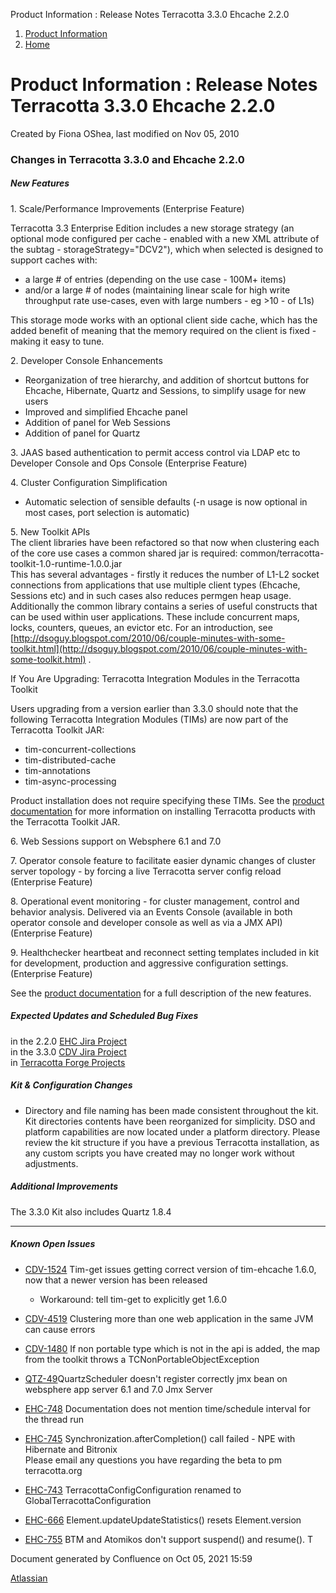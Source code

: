 Product Information : Release Notes Terracotta 3.3.0 Ehcache 2.2.0  

1.  [Product Information](index)
2.  [Home](Home)

Product Information : Release Notes Terracotta 3.3.0 Ehcache 2.2.0
==================================================================

Created by Fiona OShea, last modified on Nov 05, 2010

### Changes in Terracotta 3.3.0 and Ehcache 2.2.0

##### New Features

1\. Scale/Performance Improvements (Enterprise Feature)

Terracotta 3.3 Enterprise Edition includes a new storage strategy (an optional mode configured per cache - enabled with a new XML attribute of the <terracotta> subtag - storageStrategy="DCV2"), which when selected is designed to support caches with:

*   a large # of entries (depending on the use case - 100M+ items)
*   and/or a large # of nodes (maintaining linear scale for high write throughput rate use-cases, even with large numbers - eg >10 - of L1s)

This storage mode works with an optional client side cache, which has the added benefit of meaning that the memory required on the client is fixed - making it easy to tune.

2\. Developer Console Enhancements

*   Reorganization of tree hierarchy, and addition of shortcut buttons for Ehcache, Hibernate, Quartz and Sessions, to simplify usage for new users
*   Improved and simplified Ehcache panel
*   Addition of panel for Web Sessions
*   Addition of panel for Quartz

3\. JAAS based authentication to permit access control via LDAP etc to Developer Console and Ops Console (Enterprise Feature)

4\. Cluster Configuration Simplification

*   Automatic selection of sensible defaults (-n usage is now optional in most cases, port selection is automatic)

5\. New Toolkit APIs  
The client libraries have been refactored so that now when clustering each of the core use cases a common shared jar is required: common/terracotta-toolkit-1.0-runtime-1.0.0.jar  
This has several advantages - firstly it reduces the number of L1-L2 socket connections from applications that use multiple client types (Ehcache, Sessions etc) and in such cases also reduces permgen heap usage.  
Additionally the common library contains a series of useful constructs that can be used within user applications. These include concurrent maps, locks, counters, queues, an evictor etc. For an introduction, see [http://dsoguy.blogspot.com/2010/06/couple-minutes-with-some-toolkit.html](http://dsoguy.blogspot.com/2010/06/couple-minutes-with-some-toolkit.html) .

If You Are Upgrading: Terracotta Integration Modules in the Terracotta Toolkit

Users upgrading from a version earlier than 3.3.0 should note that the following Terracotta Integration Modules (TIMs) are now part of the Terracotta Toolkit JAR:

*   tim-concurrent-collections
*   tim-distributed-cache
*   tim-annotations
*   tim-async-processing

Product installation does not require specifying these TIMs. See the [product documentation](http://terracotta.org/documentation) for more information on installing Terracotta products with the Terracotta Toolkit JAR.

6\. Web Sessions support on Websphere 6.1 and 7.0

7\. Operator console feature to facilitate easier dynamic changes of cluster server topology - by forcing a live Terracotta server config reload (Enterprise Feature)

8\. Operational event monitoring - for cluster management, control and behavior analysis. Delivered via an Events Console (available in both operator console and developer console as well as via a JMX API) (Enterprise Feature)

9\. Healthchecker heartbeat and reconnect setting templates included in kit for development, production and aggressive configuration settings. (Enterprise Feature)

See the [product documentation](http://terracotta.org/documentation) for a full description of the new features.

##### Expected Updates and Scheduled Bug Fixes

in the 2.2.0 [EHC Jira Project](https://jira.terracotta.org/jira/browse/EHC#selectedTab=com.atlassian.jira.plugin.system.project%3Achangelog-panel)  
in the 3.3.0 [CDV Jira Project](https://jira.terracotta.org/jira/browse/CDV#selectedTab=com.atlassian.jira.plugin.system.project%3Achangelog-panel)  
in [Terracotta Forge Projects](http://jira.terracotta.org/jira/secure/IssueNavigator.jspa?reset=true&pid=10230&fixfor=10792)

##### Kit & Configuration Changes

*   Directory and file naming has been made consistent throughout the kit. Kit directories contents have been reorganized for simplicity. DSO and platform capabilities are now located under a platform directory. Please review the kit structure if you have a previous Terracotta installation, as any custom scripts you have created may no longer work without adjustments.

##### Additional Improvements

The 3.3.0 Kit also includes Quartz 1.8.4

* * *

##### Known Open Issues

*   [CDV-1524](https://jira.terracotta.org/jira/browse/CDV-1524) Tim-get issues getting correct version of tim-ehcache 1.6.0, now that a newer version has been released
    *   Workaround: tell tim-get to explicitly get 1.6.0

*   [CDV-4519](https://jira.terracotta.org/jira/browse/DEV-4519) Clustering more than one web application in the same JVM can cause errors

*   [CDV-1480](https://jira.terracotta.org/jira/browse/CDV-1480) If non portable type which is not in the api is added, the map from the toolkit throws a TCNonPortableObjectException

*   [QTZ-49](https://jira.terracotta.org/jira/browse/QTZ-49)QuartzScheduler doesn't register correctly jmx bean on websphere app server 6.1 and 7.0 Jmx Server

*   [EHC-748](https://jira.terracotta.org/jira/browse/EHC-748) Documentation does not mention time/schedule interval for the thread run

*   [EHC-745](https://jira.terracotta.org/jira/browse/EHC-745) Synchronization.afterCompletion() call failed - NPE with Hibernate and Bitronix  
    Please email any questions you have regarding the beta to pm <at> terracotta.org

*   [EHC-743](https://jira.terracotta.org/jira/browse/EHC-743) TerracottaConfigConfiguration renamed to GlobalTerracottaConfiguration

*   [EHC-666](https://jira.terracotta.org/jira/browse/EHC-666) Element.updateUpdateStatistics() resets Element.version

*   [EHC-755](https://jira.terracotta.org/jira/browse/EHC-755) BTM and Atomikos don't support suspend() and resume(). T

Document generated by Confluence on Oct 05, 2021 15:59

[Atlassian](http://www.atlassian.com/)